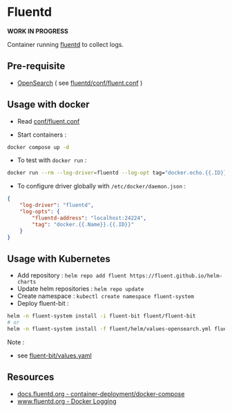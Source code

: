 # Fluentd

**WORK IN PROGRESS**

Container running [fluentd](https://www.fluentd.org/) to collect logs.

## Pre-requisite

* [OpenSearch](../opensearch/README.md) ( see [fluentd/conf/fluent.conf](fluentd/conf/fluent.conf) )

## Usage with docker

* Read [conf/fluent.conf](conf/fluent.conf)

* Start containers :

```bash
docker compose up -d
```

* To test with `docker run` :

```bash
docker run --rm --log-driver=fluentd --log-opt tag="docker.echo.{{.ID}}" ubuntu echo '{"message":"hello world!"}'
```

* To configure driver globally with `/etc/docker/daemon.json` :

```json
{
    "log-driver": "fluentd",
    "log-opts": {
        "fluentd-address": "localhost:24224",
        "tag": "docker.{{.Name}}.{{.ID}}"
    }
}
```

## Usage with Kubernetes

* Add repository : `helm repo add fluent https://fluent.github.io/helm-charts`
* Update helm repositories : `helm repo update`
* Create namespace : `kubectl create namespace fluent-system`
* Deploy fluent-bit :

```bash
helm -n fluent-system install -i fluent-bit fluent/fluent-bit
# or
helm -n fluent-system install -f fluent/helm/values-opensearch.yml fluent-bit fluent/fluent-bit
```

Note :

* see [fluent-bit/values.yaml](https://github.com/fluent/helm-charts/blob/main/charts/fluent-bit/values.yaml)

## Resources

* [docs.fluentd.org - container-deployment/docker-compose](https://docs.fluentd.org/container-deployment/docker-compose)
* [www.fluentd.org - Docker Logging](https://www.fluentd.org/guides/recipes/docker-logging)
